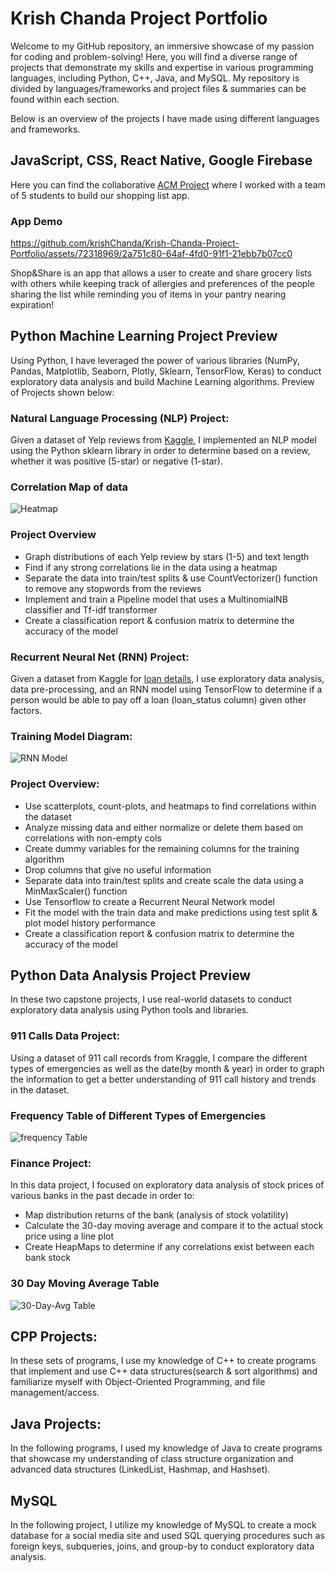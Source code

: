 # Krish Chanda Project Portfolio
Welcome to my GitHub repository, an immersive showcase of my passion for coding and problem-solving! Here, you will find a diverse range of projects that demonstrate my skills and expertise in various programming languages, including Python, C++, Java, and MySQL. My repository is divided by languages/frameworks and project files & summaries can be found within each section. 

Below is an overview of the projects I have made using different languages and frameworks.

## JavaScript, CSS, React Native, Google Firebase
Here you can find the collaborative [ACM Project](https://github.com/acm-projects/Shop-and-Share) where I worked with a team of 5 students to build our shopping list app. 

### App Demo
https://github.com/krishChanda/Krish-Chanda-Project-Portfolio/assets/72318969/2a751c80-64af-4fd0-91f1-21ebb7b07cc0

Shop&Share is an app that allows a user to create and share grocery lists with others while keeping track of allergies and preferences of the people sharing the list while reminding you of items in your pantry nearing expiration! 

## Python Machine Learning Project Preview

Using Python, I have leveraged the power of various libraries (NumPy, Pandas, Matplotlib, Seaborn, Plotly, Sklearn, TensorFlow, Keras) to conduct exploratory data analysis and build Machine Learning algorithms. Preview of Projects shown below: 

### Natural Language Processing (NLP) Project: 
Given a dataset of Yelp reviews from [Kaggle](https://www.kaggle.com/c/yelp-recsys-2013), I implemented an NLP model using the Python sklearn library in order to determine based on a review, whether it was positive (5-star) or negative (1-star).
### Correlation Map of data
![Heatmap](images/Heatmap.png)
### Project Overview
* Graph distributions of each Yelp review by stars (1-5) and text length
* Find if any strong correlations lie in the data using a heatmap
* Separate the data into train/test splits & use CountVectorizer() function to remove any stopwords from the reviews
* Implement and train a Pipeline model that uses a MultinomialNB classifier and Tf-idf transformer
* Create a classification report & confusion matrix to determine the accuracy of the model

### Recurrent Neural Net (RNN) Project:
Given a dataset from Kaggle for [loan details](https://www.kaggle.com/wordsforthewise/lending-club), I use exploratory data analysis, data pre-processing, and an RNN model using TensorFlow to determine if a person would be able to pay off a loan (loan_status column) given other factors.
### Training Model Diagram:
![RNN Model](images/RNNModel.png)

### Project Overview:
* Use scatterplots, count-plots,  and heatmaps to find correlations within the dataset
* Analyze missing data and either normalize or delete them based on correlations with non-empty cols
* Create dummy variables for the remaining columns for the training algorithm
* Drop columns that give no useful information
* Separate data into train/test splits and create scale the data using a MinMaxScaler() function
* Use Tensorflow to create a Recurrent Neural Network model
* Fit the model with the train data and make predictions using test split & plot model history performance
* Create a classification report & confusion matrix to determine the accuracy of the model

## Python Data Analysis Project Preview

In these two capstone projects, I use real-world datasets to conduct exploratory data analysis using Python tools and libraries.

### 911 Calls Data Project:
Using a dataset of 911 call records from Kraggle, I compare the different types of emergencies as well as the date(by month & year) in order to graph the information to get a better understanding of 911 call history and trends in the dataset.

### Frequency Table of Different Types of Emergencies
![frequency Table](images/EmergencyType-Frequency.png)

### Finance Project:
In this data project, I focused on exploratory data analysis of stock prices of various banks in the past decade in order to:
* Map distribution returns of the bank (analysis of stock volatility) 
* Calculate the 30-day moving average and compare it to the actual stock price using a line plot
* Create HeapMaps to determine if any correlations exist between each bank stock

### 30 Day Moving Average Table
![30-Day-Avg Table](images/30-day-avg-graph.png)

## CPP Projects:

In these sets of programs, I use my knowledge of C++ to create programs that implement and use C++ data structures(search & sort algorithms) and familiarize myself with Object-Oriented Programming, and file management/access.

## Java Projects:
In the following programs, I used my knowledge of Java to create programs that showcase my understanding of class structure organization and advanced data structures (LinkedList, Hashmap, and Hashset).

## MySQL
In the following project, I utilize my knowledge of MySQL to create a mock database for a social media site and used SQL querying procedures such as foreign keys, subqueries, joins, and group-by to conduct exploratory data analysis.  
